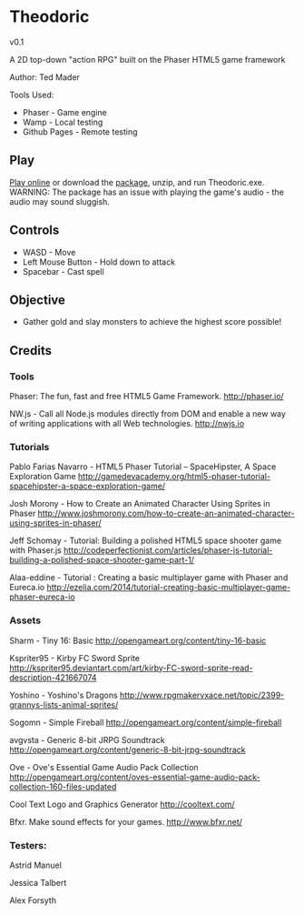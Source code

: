 # Theodoric

v0.1

A 2D top-down "action RPG" built on the Phaser HTML5 game framework

Author: Ted Mader

Tools Used:
* Phaser - Game engine
* Wamp - Local testing
* Github Pages - Remote testing

## Play
[Play online](http://tlmader.github.io/theodoric/) or download the [package](https://github.com/Tlmader/theodoric/archive/master.zip), unzip, and run Theodoric.exe. WARNING: The package has an issue with playing the game's audio - the audio may sound sluggish.

## Controls
* WASD - Move
* Left Mouse Button - Hold down to attack
* Spacebar - Cast spell

## Objective
* Gather gold and slay monsters to achieve the highest score possible!

## Credits

### Tools

Phaser: The fun, fast and free HTML5 Game Framework.
http://phaser.io/

NW.js - Call all Node.js modules directly from DOM and enable a new way of writing applications with all Web technologies.
http://nwjs.io

### Tutorials

Pablo Farias Navarro - HTML5 Phaser Tutorial – SpaceHipster, A Space Exploration Game
http://gamedevacademy.org/html5-phaser-tutorial-spacehipster-a-space-exploration-game/

Josh Morony - How to Create an Animated Character Using Sprites in Phaser
http://www.joshmorony.com/how-to-create-an-animated-character-using-sprites-in-phaser/

Jeff Schomay - Tutorial: Building a polished HTML5 space shooter game with Phaser.js
http://codeperfectionist.com/articles/phaser-js-tutorial-building-a-polished-space-shooter-game-part-1/

Alaa-eddine - Tutorial : Creating a basic multiplayer game with Phaser and Eureca.io
http://ezelia.com/2014/tutorial-creating-basic-multiplayer-game-phaser-eureca-io

### Assets

Sharm - Tiny 16: Basic
http://opengameart.org/content/tiny-16-basic

Kspriter95 - Kirby FC Sword Sprite
http://kspriter95.deviantart.com/art/kirby-FC-sword-sprite-read-description-421667074

Yoshino - Yoshino's Dragons
http://www.rpgmakervxace.net/topic/2399-grannys-lists-animal-sprites/

Sogomn - Simple Fireball
http://opengameart.org/content/simple-fireball

avgvsta - Generic 8-bit JRPG Soundtrack
http://opengameart.org/content/generic-8-bit-jrpg-soundtrack

Ove - Ove's Essential Game Audio Pack Collection
http://opengameart.org/content/oves-essential-game-audio-pack-collection-160-files-updated

Cool Text Logo and Graphics Generator
http://cooltext.com/

Bfxr. Make sound effects for your games.
http://www.bfxr.net/

### Testers:

Astrid Manuel

Jessica Talbert

Alex Forsyth
